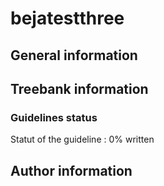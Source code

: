 # bejatestthree 
## General information 

## Treebank information 

### Guidelines status

Statut of the guideline : 0% written

## Author information 

